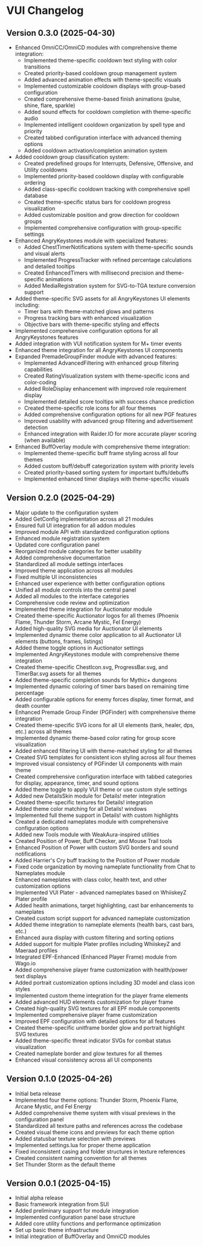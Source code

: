 # VUI Changelog

## Version 0.3.0 (2025-04-30)
- Enhanced OmniCC/OmniCD modules with comprehensive theme integration:
  - Implemented theme-specific cooldown text styling with color transitions
  - Created priority-based cooldown group management system
  - Added advanced animation effects with theme-specific visuals
  - Implemented customizable cooldown displays with group-based configuration
  - Created comprehensive theme-based finish animations (pulse, shine, flare, sparkle)
  - Added sound effects for cooldown completion with theme-specific audio
  - Implemented intelligent cooldown organization by spell type and priority
  - Created tabbed configuration interface with advanced theming options
  - Added cooldown activation/completion animation system
- Added cooldown group classification system:
  - Created predefined groups for Interrupts, Defensive, Offensive, and Utility cooldowns
  - Implemented priority-based cooldown display with configurable ordering
  - Added class-specific cooldown tracking with comprehensive spell database
  - Created theme-specific status bars for cooldown progress visualization
  - Added customizable position and grow direction for cooldown groups
  - Implemented comprehensive configuration with group-specific settings
- Enhanced AngryKeystones module with specialized features:
  - Added ChestTimerNotifications system with theme-specific sounds and visual alerts
  - Implemented ProgressTracker with refined percentage calculations and detailed tooltips
  - Created EnhancedTimers with millisecond precision and theme-specific animations
  - Added MediaRegistration system for SVG-to-TGA texture conversion support
- Added theme-specific SVG assets for all AngryKeystones UI elements including:
  - Timer bars with theme-matched glows and patterns
  - Progress tracking bars with enhanced visualization
  - Objective bars with theme-specific styling and effects
- Implemented comprehensive configuration options for all AngryKeystones features
- Added integration with VUI notification system for M+ timer events
- Enhanced theme integration for all AngryKeystones UI components
- Expanded PremadeGroupFinder module with advanced features:
  - Implemented AdvancedFiltering with enhanced group filtering capabilities
  - Created RatingVisualization system with theme-specific icons and color-coding
  - Added RoleDisplay enhancement with improved role requirement display
  - Implemented detailed score tooltips with success chance prediction
  - Created theme-specific role icons for all four themes 
  - Added comprehensive configuration options for all new PGF features
  - Improved usability with advanced group filtering and advertisement detection
  - Enhanced integration with Raider.IO for more accurate player scoring (when available)
- Enhanced BuffOverlay module with comprehensive theme integration:
  - Implemented theme-specific buff frame styling across all four themes
  - Added custom buff/debuff categorization system with priority levels
  - Created priority-based sorting system for important buffs/debuffs
  - Implemented enhanced timer displays with theme-specific visuals

## Version 0.2.0 (2025-04-29)
- Major update to the configuration system
- Added GetConfig implementation across all 21 modules
- Ensured full UI integration for all addon modules
- Improved module API with standardized configuration options
- Enhanced module registration system
- Updated core configuration panel
- Reorganized module categories for better usability
- Added comprehensive documentation
- Standardized all module settings interfaces
- Improved theme application across all modules
- Fixed multiple UI inconsistencies
- Enhanced user experience with better configuration options
- Unified all module controls into the central panel
- Added all modules to the interface categories
- Comprehensive code review and optimization
- Implemented theme integration for Auctionator module
- Created theme-specific Auctionator logos for all themes (Phoenix Flame, Thunder Storm, Arcane Mystic, Fel Energy)
- Added high-quality SVG media for Auctionator UI elements
- Implemented dynamic theme color application to all Auctionator UI elements (buttons, frames, listings)
- Added theme toggle options in Auctionator settings
- Implemented AngryKeystones module with comprehensive theme integration
- Created theme-specific ChestIcon.svg, ProgressBar.svg, and TimerBar.svg assets for all themes
- Added theme-specific completion sounds for Mythic+ dungeons
- Implemented dynamic coloring of timer bars based on remaining time percentage
- Added configurable options for enemy forces display, timer format, and death counter
- Enhanced Premade Group Finder (PGFinder) with comprehensive theme integration
- Created theme-specific SVG icons for all UI elements (tank, healer, dps, etc.) across all themes
- Implemented dynamic theme-based color rating for group score visualization
- Added enhanced filtering UI with theme-matched styling for all themes
- Created SVG templates for consistent icon styling across all four themes
- Improved visual consistency of PGFinder UI components with main theme
- Created comprehensive configuration interface with tabbed categories for display, appearance, timer, and sound options
- Added theme toggle to apply VUI theme or use custom style settings
- Added new DetailsSkin module for Details! meter integration
- Created theme-specific textures for Details! integration
- Added theme color matching for all Details! windows
- Implemented full theme support in Details! with custom highlights
- Created a dedicated nameplates module with comprehensive configuration options
- Added new Tools module with WeakAura-inspired utilities
- Created Position of Power, Buff Checker, and Mouse Trail tools
- Enhanced Position of Power with custom SVG borders and sound notifications
- Added Harrier's Cry buff tracking to the Position of Power module
- Fixed code organization by moving nameplate functionality from Chat to Nameplates module
- Enhanced nameplates with class color, health text, and other customization options
- Implemented VUI Plater - advanced nameplates based on WhiiskeyZ Plater profile
- Added health animations, target highlighting, cast bar enhancements to nameplates
- Created custom script support for advanced nameplate customization
- Added theme integration to nameplate elements (health bars, cast bars, etc.)
- Enhanced aura display with custom filtering and sorting options
- Added support for multiple Plater profiles including WhiiskeyZ and Maeraad profiles
- Integrated EPF-Enhanced (Enhanced Player Frame) module from Wago.io
- Added comprehensive player frame customization with health/power text displays
- Added portrait customization options including 3D model and class icon styles
- Implemented custom theme integration for the player frame elements
- Added advanced HUD elements customization for player frame
- Created high-quality SVG textures for all EPF module components
- Implemented comprehensive player frame customization
- Improved EPF configuration with detailed options for all features
- Created theme-specific unitframe border glow and portrait highlight SVG textures
- Added theme-specific threat indicator SVGs for combat status visualization
- Created nameplate border and glow textures for all themes
- Enhanced visual consistency across all UI components

## Version 0.1.0 (2025-04-26)
- Initial beta release
- Implemented four theme options: Thunder Storm, Phoenix Flame, Arcane Mystic, and Fel Energy
- Added comprehensive theme system with visual previews in the configuration panel
- Standardized all texture paths and references across the codebase
- Created visual theme icons and previews for each theme option
- Added statusbar texture selection with previews
- Implemented settings.lua for proper theme application
- Fixed inconsistent casing and folder structures in texture references
- Created consistent naming convention for all themes
- Set Thunder Storm as the default theme

## Version 0.0.1 (2025-04-15)
- Initial alpha release
- Basic framework integration from SUI
- Added preliminary support for module integration
- Implemented configuration panel base structure
- Added core utility functions and performance optimization
- Set up basic theme infrastructure
- Initial integration of BuffOverlay and OmniCD modules